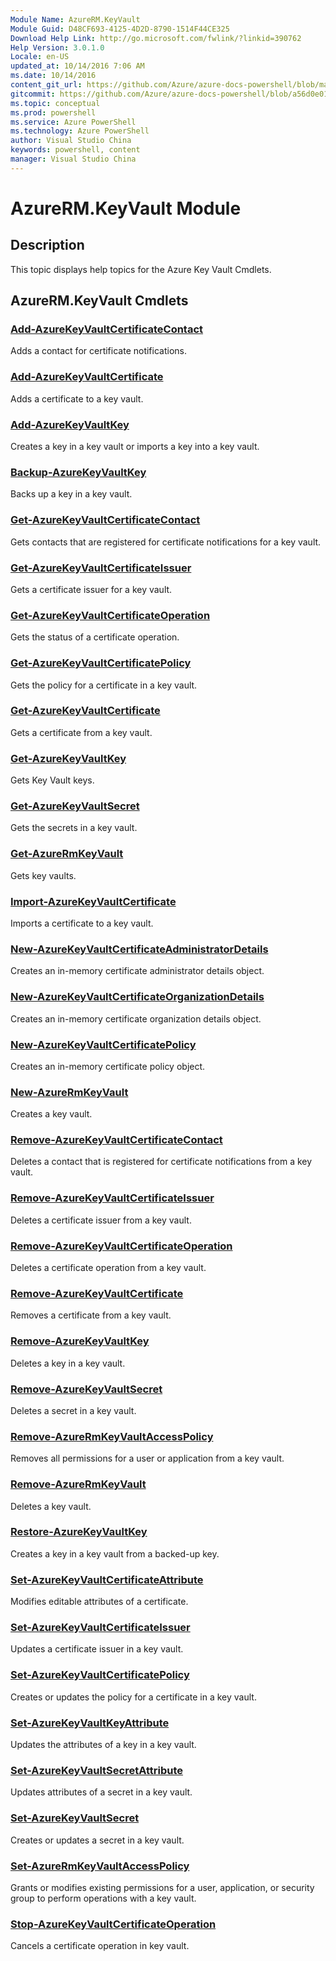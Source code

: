 ```yaml
---
Module Name: AzureRM.KeyVault
Module Guid: D48CF693-4125-4D2D-8790-1514F44CE325
Download Help Link: http://go.microsoft.com/fwlink/?linkid=390762
Help Version: 3.0.1.0
Locale: en-US
updated_at: 10/14/2016 7:06 AM
ms.date: 10/14/2016
content_git_url: https://github.com/Azure/azure-docs-powershell/blob/master/azureps-cmdlets-docs/ResourceManager/AzureRM.KeyVault/v2.0/CmdletMDs/AzureRM.KeyVault.md
gitcommit: https://github.com/Azure/azure-docs-powershell/blob/a56d0e01e65c2c33aa2af13dd29addc94ead6e88/azureps-cmdlets-docs/ResourceManager/AzureRM.KeyVault/v2.0/CmdletMDs/AzureRM.KeyVault.md
ms.topic: conceptual
ms.prod: powershell
ms.service: Azure PowerShell
ms.technology: Azure PowerShell
author: Visual Studio China
keywords: powershell, content
manager: Visual Studio China
---
```


# AzureRM.KeyVault Module
## Description
This topic displays help topics for the Azure Key Vault Cmdlets.

## AzureRM.KeyVault Cmdlets
### [Add-AzureKeyVaultCertificateContact](Add-AzureKeyVaultCertificateContact.md)
Adds a contact for certificate notifications.


### [Add-AzureKeyVaultCertificate](Add-AzureKeyVaultCertificate.md)
Adds a certificate to a key vault.


### [Add-AzureKeyVaultKey](Add-AzureKeyVaultKey.md)
Creates a key in a key vault or imports a key into a key vault.


### [Backup-AzureKeyVaultKey](Backup-AzureKeyVaultKey.md)
Backs up a key in a key vault.


### [Get-AzureKeyVaultCertificateContact](Get-AzureKeyVaultCertificateContact.md)
Gets contacts that are registered for certificate notifications for a key vault.


### [Get-AzureKeyVaultCertificateIssuer](Get-AzureKeyVaultCertificateIssuer.md)
Gets a certificate issuer for a key vault.


### [Get-AzureKeyVaultCertificateOperation](Get-AzureKeyVaultCertificateOperation.md)
Gets the status of a certificate operation.


### [Get-AzureKeyVaultCertificatePolicy](Get-AzureKeyVaultCertificatePolicy.md)
Gets the policy for a certificate in a key vault.


### [Get-AzureKeyVaultCertificate](Get-AzureKeyVaultCertificate.md)
Gets a certificate from a key vault.


### [Get-AzureKeyVaultKey](Get-AzureKeyVaultKey.md)
Gets Key Vault keys.


### [Get-AzureKeyVaultSecret](Get-AzureKeyVaultSecret.md)
Gets the secrets in a key vault.


### [Get-AzureRmKeyVault](Get-AzureRmKeyVault.md)
Gets key vaults.


### [Import-AzureKeyVaultCertificate](Import-AzureKeyVaultCertificate.md)
Imports a certificate to a key vault.


### [New-AzureKeyVaultCertificateAdministratorDetails](New-AzureKeyVaultCertificateAdministratorDetails.md)
Creates an in-memory certificate administrator details object.


### [New-AzureKeyVaultCertificateOrganizationDetails](New-AzureKeyVaultCertificateOrganizationDetails.md)
Creates an in-memory certificate organization details object.


### [New-AzureKeyVaultCertificatePolicy](New-AzureKeyVaultCertificatePolicy.md)
Creates an in-memory certificate policy object.


### [New-AzureRmKeyVault](New-AzureRmKeyVault.md)
Creates a key vault.


### [Remove-AzureKeyVaultCertificateContact](Remove-AzureKeyVaultCertificateContact.md)
Deletes a contact that is registered for certificate notifications from a key vault.


### [Remove-AzureKeyVaultCertificateIssuer](Remove-AzureKeyVaultCertificateIssuer.md)
Deletes a certificate issuer from a key vault.


### [Remove-AzureKeyVaultCertificateOperation](Remove-AzureKeyVaultCertificateOperation.md)
Deletes a certificate operation from a key vault.


### [Remove-AzureKeyVaultCertificate](Remove-AzureKeyVaultCertificate.md)
Removes a certificate from a key vault.


### [Remove-AzureKeyVaultKey](Remove-AzureKeyVaultKey.md)
Deletes a key in a key vault.


### [Remove-AzureKeyVaultSecret](Remove-AzureKeyVaultSecret.md)
Deletes a secret in a key vault.


### [Remove-AzureRmKeyVaultAccessPolicy](Remove-AzureRmKeyVaultAccessPolicy.md)
Removes all permissions for a user or application from a key vault.


### [Remove-AzureRmKeyVault](Remove-AzureRmKeyVault.md)
Deletes a key vault.


### [Restore-AzureKeyVaultKey](Restore-AzureKeyVaultKey.md)
Creates a key in a key vault from a backed-up key.


### [Set-AzureKeyVaultCertificateAttribute](Set-AzureKeyVaultCertificateAttribute.md)
Modifies editable attributes of a certificate.


### [Set-AzureKeyVaultCertificateIssuer](Set-AzureKeyVaultCertificateIssuer.md)
Updates a certificate issuer in a key vault.


### [Set-AzureKeyVaultCertificatePolicy](Set-AzureKeyVaultCertificatePolicy.md)
Creates or updates the policy for a certificate in a key vault.


### [Set-AzureKeyVaultKeyAttribute](Set-AzureKeyVaultKeyAttribute.md)
Updates the attributes of a key in a key vault.


### [Set-AzureKeyVaultSecretAttribute](Set-AzureKeyVaultSecretAttribute.md)
Updates attributes of a secret in a key vault.


### [Set-AzureKeyVaultSecret](Set-AzureKeyVaultSecret.md)
Creates or updates a secret in a key vault.


### [Set-AzureRmKeyVaultAccessPolicy](Set-AzureRmKeyVaultAccessPolicy.md)
Grants or modifies existing permissions for a user, application, or security group to perform operations with a key vault.


### [Stop-AzureKeyVaultCertificateOperation](Stop-AzureKeyVaultCertificateOperation.md)
Cancels a certificate operation in key vault.



